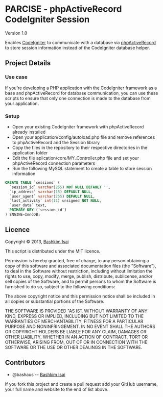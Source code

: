 # PARCISE - phpActiveRecord CodeIgniter Session

Version 1.0

Enables [CodeIgniter](http://ellislab.com/codeigniter) to communicate with a database via [phpActiveRecord](http://www.phpactiverecord.org/) to store session information instead of the CodeIgniter database helper.

## Project Details

### Use case

If you're developing a PHP application with the CodeIgniter framework as a base and phpActiveRecord for database communication, you can use these scripts to ensure that only one connection is made to the database from your application.

### Setup

* Open your existing CodeIgniter framework with phpActiveRecord already installed
* Open your application/config/autoload.php file and remove references to phpActiveRecord and the Session library
* Copy the files in the repository to their respective directories in the application folder
* Edit the file aplication/core/MY_Controller.php file and set your phpActiveRecord connection parameters
* Run the following MySQL statement to create a table to store session information

```sql
CREATE TABLE `sessions` (
  `session_id` varchar(255) NOT NULL DEFAULT '',
  `ip_address` varchar(15) DEFAULT NULL,
  `user_agent` varchar(255) DEFAULT NULL,
  `last_activity` int(11) unsigned NOT NULL,
  `user_data` text,
  PRIMARY KEY (`session_id`)
) ENGINE=InnoDB;
```

## Licence

Copyright &copy; 2013, [Bashkim Isai](http://www.bashkim.com.au)

This script is distributed under the MIT licence.

Permission is hereby granted, free of charge, to any person obtaining a copy of this software and associated documentation files (the "Software"), to deal in the Software without restriction, including without limitation the rights to use, copy, modify, merge, publish, distribute, sublicense, and/or sell copies of the Software, and to permit persons to whom the Software is furnished to do so, subject to the following conditions:

The above copyright notice and this permission notice shall be included in all copies or substantial portions of the Software.

THE SOFTWARE IS PROVIDED "AS IS", WITHOUT WARRANTY OF ANY KIND, EXPRESS OR IMPLIED, INCLUDING BUT NOT LIMITED TO THE WARRANTIES OF MERCHANTABILITY, FITNESS FOR A PARTICULAR PURPOSE AND NONINFRINGEMENT. IN NO EVENT SHALL THE AUTHORS OR COPYRIGHT HOLDERS BE LIABLE FOR ANY CLAIM, DAMAGES OR OTHER LIABILITY, WHETHER IN AN ACTION OF CONTRACT, TORT OR OTHERWISE, ARISING FROM, OUT OF OR IN CONNECTION WITH THE SOFTWARE OR THE USE OR OTHER DEALINGS IN THE SOFTWARE.

## Contributors

* @bashaus -- [Bashkim Isai](http://www.bashkim.com.au/)

If you fork this project and create a pull request add your GitHub username, your full name and website to the end of list above.
